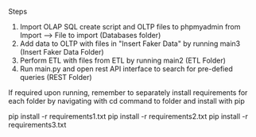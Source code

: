 Steps
1. Import OLAP SQL create script and OLTP files to phpmyadmin from Import --> File to import (Databases folder)
2. Add data to OLTP with files in "Insert Faker Data" by running main3 (Insert Faker Data Folder)
3. Perform ETL with files from ETL by running main2 (ETL Folder)
4. Run main.py and open rest API interface to search for pre-defied queries (REST Folder)


If required upon running, remember to separately install requirements for each folder
by navigating with cd command to folder and install with pip

pip install -r requirements1.txt
pip install -r requirements2.txt
pip install -r requirements3.txt
